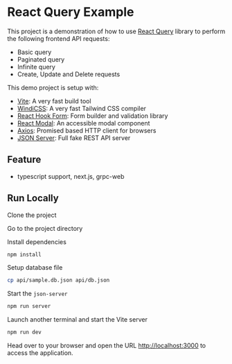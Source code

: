 # React Query Example

This project is a demonstration of how to use [React Query](https://react-query.tanstack.com) library to perform the following frontend API requests:

- Basic query
- Paginated query
- Infinite query
- Create, Update and Delete requests

This demo project is setup with:

- [Vite](https://vitejs.dev/): A very fast build tool
- [WindiCSS](https://windicss.org/): A very fast Tailwind CSS compiler
- [React Hook Form](https://react-hook-form.com/): Form builder and validation library
- [React Modal](http://reactcommunity.org/react-modal/): An accessible modal component
- [Axios](https://github.com/axios/axios): Promised based HTTP client for browsers
- [JSON Server](https://github.com/typicode/json-server): Full fake REST API server

## Feature 
- typescript support, next.js, grpc-web

## Run Locally

Clone the project

Go to the project directory

Install dependencies

```bash
npm install
```

Setup database file

```bash
cp api/sample.db.json api/db.json
```

Start the `json-server`

```bash
npm run server
```

Launch another terminal and start the Vite server

```bash
npm run dev
```

Head over to your browser and open the URL <http://localhost:3000> to access the application.